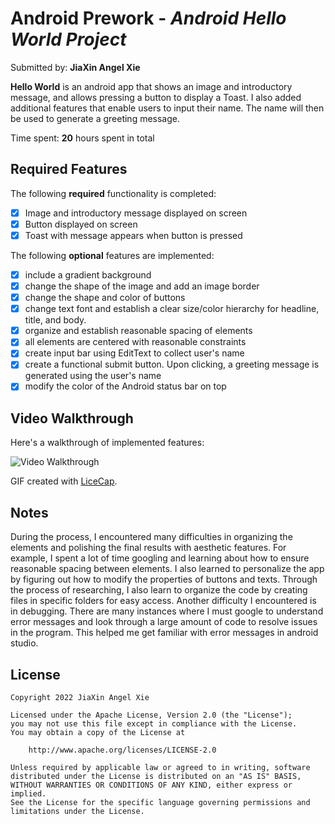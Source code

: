 # Android Prework - *Android Hello World Project*

Submitted by: **JiaXin Angel Xie**

**Hello World** is an android app that shows an image and introductory message, and allows pressing a button to display a Toast. I also added additional features that enable users to input their name. The name will then be used to generate a greeting message.

Time spent: **20** hours spent in total

## Required Features

The following **required** functionality is completed:

* [x] Image and introductory message displayed on screen
* [x] Button displayed on screen
* [x] Toast with message appears when button is pressed 

The following **optional** features are implemented:

* [x] include a gradient background
* [x] change the shape of the image and add an image border
* [x] change the shape and color of buttons
* [x] change text font and establish a clear size/color hierarchy for headline, title, and body.
* [x] organize and establish reasonable spacing of elements
* [x] all elements are centered with reasonable constraints
* [x] create input bar using EditText to collect user's name
* [x] create a functional submit button. Upon clicking, a greeting message is generated using the user's name
* [x] modify the color of the Android status bar on top

## Video Walkthrough

Here's a walkthrough of implemented features:

<img src='http://i.imgur.com/link/to/your/gif/file.gif' title='Video Walkthrough' width='' alt='Video Walkthrough' />

<!-- Replace this with whatever GIF tool you used! -->
GIF created with [LiceCap](http://www.cockos.com/licecap/).  
<!-- Other options include:
[Kap](https://getkap.co/) for macOS
[ScreenToGif](https://www.screentogif.com/) for Windows
[peek](https://github.com/phw/peek) for Linux. -->

## Notes

During the process, I encountered many difficulties in organizing the elements and polishing the final results with aesthetic features. For example, I spent a lot of time googling and learning about how to ensure reasonable spacing between elements. I also learned to personalize the app by figuring out how to modify the properties of buttons and texts. Through the process of researching, I also learn to organize the code by creating files in specific folders for easy access. 
Another difficulty I encountered is in debugging. There are many instances where I must google to understand error messages and look through a large amount of code to resolve issues in the program. This helped me get familiar with error messages in android studio.

## License

    Copyright 2022 JiaXin Angel Xie

    Licensed under the Apache License, Version 2.0 (the "License");
    you may not use this file except in compliance with the License.
    You may obtain a copy of the License at

        http://www.apache.org/licenses/LICENSE-2.0

    Unless required by applicable law or agreed to in writing, software
    distributed under the License is distributed on an "AS IS" BASIS,
    WITHOUT WARRANTIES OR CONDITIONS OF ANY KIND, either express or implied.
    See the License for the specific language governing permissions and
    limitations under the License.
